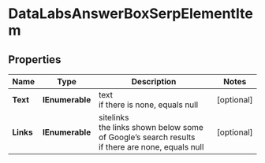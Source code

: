 # DataLabsAnswerBoxSerpElementItem


## Properties

| Name | Type | Description | Notes |
|------------ | ------------- | ------------- | -------------|
**Text** | **IEnumerable<string>** | text<br>if there is none, equals null |[optional]|
**Links** | **IEnumerable<LinkElement>** | sitelinks<br>the links shown below some of Google’s search results<br>if there are none, equals null |[optional]|